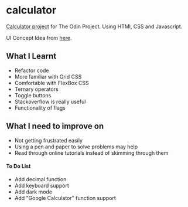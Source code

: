 # calculator

[Calculator project](https://kynki7.github.io/calculator/) for The Odin Project.
Using HTMl, CSS and Javascript.

UI Concept Idea from [here](https://static.collectui.com/shots/3756276/daily-ui-004-calculator-large).

## What I Learnt
- Refactor code
- More familiar with Grid CSS
- Comfortable with FlexBox CSS
- Ternary operators
- Toggle buttons
- Stackoverflow is really useful
- Functionality of flags

## What I need to improve on
- Not getting frustrated easily
- Using a pen and paper to solve problems may help
- Read through online tutorials instead of skimming through them

#### To Do List
- Add decimal function
- Add keyboard support
- Add dark mode
- Add "Google Calculator" function support